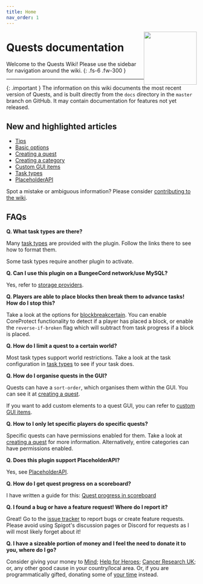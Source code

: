 ```yaml
---
title: Home
nav_order: 1
---
```

<div style="float: right">
<img src="https://leonardobishop.com/~/artwork/questcompass2-256.png" width="140" height="140"><br>
</div>

# Quests documentation

Welcome to the Quests Wiki! Please use the sidebar for navigation around
the wiki.
{: .fs-6 .fw-300 }

---

{: .important }
The information on this wiki documents the most recent version of Quests,
and is built directly from the `docs` directory in the `master` branch on 
GitHub. It may contain documentation for features not yet released.

## New and highlighted articles

- [Tips](tips)
- [Basic options](configuration/basic-options)
- [Creating a quest](configuration/creating-a-quest)
- [Creating a category](configuration/creating-a-category)
- [Custom GUI items](configuration/custom-gui-items)
- [Task types](task-types)
- [PlaceholderAPI](tools/placeholderapi)

Spot a mistake or ambiguous information? Please consider [contributing
to the wiki](contributing-to-the-wiki).

## FAQs

**Q. What task types are there?**  
  
Many [task types](task-types) are provided with the plugin. Follow
the links there to see how to format them.

Some task types require another plugin to activate.

<!-- -->

**Q. Can I use this plugin on a BungeeCord network/use MySQL?**  
  
Yes, refer to [storage providers](configuration/storage-providers).

<!-- -->

**Q. Players are able to place blocks then break them to advance tasks! How do I stop this?**  
  
Take a look at the options for
[blockbreakcertain](task-types/blockbreak-(task-type)).
You can enable CoreProtect functionality to detect if a player has
placed a block, or enable the `reverse-if-broken` flag which will
subtract from task progress if a block is placed.

<!-- -->

**Q. How do I limit a quest to a certain world?**  
  
Most task types support world restrictions. Take a look at the task
configuration in [task types](task-types) to see if your task does.

<!-- -->

**Q. How do I organise quests in the GUI?**  
  
Quests can have a `sort-order`, which organises them within the GUI. You
can see it at [creating a quest](configuration/creating-a-quest).
  
If you want to add custom elements to a quest GUI, you can refer to
[custom GUI items](configuration/custom-gui-items).

<!-- -->

**Q. How to I only let specific players do specific quests?**  
  
Specific quests can have permissions enabled for them. Take a look at
[creating a quest](configuration/creating-a-quest) for more information.
Alternatively, entire categories can have permissions enabled.

<!-- -->

**Q. Does this plugin support PlaceholderAPI?**  

Yes, see [PlaceholderAPI](tools/placeholderapi).

<!-- -->

**Q. How do I get quest progress on a scoreboard?**  

I have written a guide for this: [Quest progress in
scoreboard](guides/quest-progress-in-scoreboard)

<!-- -->

**Q. I found a bug or have a feature request! Where do I report it?**  

Great! Go to the [issue
tracker](https://github.com/LMBishop/Quests/issues) to report bugs or
create feature requests. Please avoid using Spigot's discussion pages or
Discord for requests as I will most likely forget about it!

<!-- -->

**Q. I have a sizeable portion of money and I feel the need to donate it to you, where do I go?**  

Consider giving your money to [Mind](https://www.mind.org.uk/donate);
[Help for Heroes](https://www.helpforheroes.org.uk/donate-online/);
[Cancer Research UK](https://www.cancerresearchuk.org/); or, any other
good cause in your country/local area. Or, if you are programmatically
gifted, donating some of [your
time](https://github.com/LMBishop/Quests/pulls) instead.

